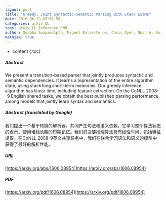 ```yaml
---
layout: post
title: "Greedy, Joint Syntactic-Semantic Parsing with Stack LSTMs"
date: 2016-06-29 05:01:56
categories: arXiv_CL
tags: arXiv_CL Inference RNN
author: Swabha Swayamdipta, Miguel Ballesteros, Chris Dyer, Noah A. Smith
mathjax: true
---
```


* content
{:toc}

##### Abstract
We present a transition-based parser that jointly produces syntactic and semantic dependencies. It learns a representation of the entire algorithm state, using stack long short-term memories. Our greedy inference algorithm has linear time, including feature extraction. On the CoNLL 2008--9 English shared tasks, we obtain the best published parsing performance among models that jointly learn syntax and semantics.

##### Abstract (translated by Google)
我们提出一个基于转换的解析器，共同产生句法和语义依赖。它学习整个算法状态的表示，使用堆栈长期的短期记忆。我们的贪婪推理算法具有线性时间，包括特征提取。在CoNLL 2008-9英文共享任务中，我们在联合学习语法和语义的模型中获得了最好的解析性能。

##### URL
[https://arxiv.org/abs/1606.08954](https://arxiv.org/abs/1606.08954)

##### PDF
[https://arxiv.org/pdf/1606.08954](https://arxiv.org/pdf/1606.08954)

